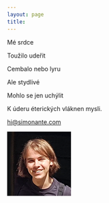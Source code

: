 ```yaml
---
layout: page
title: 
---
```


<p>Mé srdce</p>
<p>Toužilo udeřit</p>
<p>Cembalo nebo lyru</p>
<p>Ale stydlivé</p>
<p>Mohlo se jen uchýlit</p>
<p>K úderu éterických vláknen mysli.</p>
<a href="mailto:hi@simonante.com" class="external">hi@simonante.com</a>

![Simon](/assets/s_ante.png)
